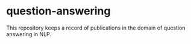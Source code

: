 # question-answering
This repository keeps a record of publications in the domain of question answering in NLP. 

